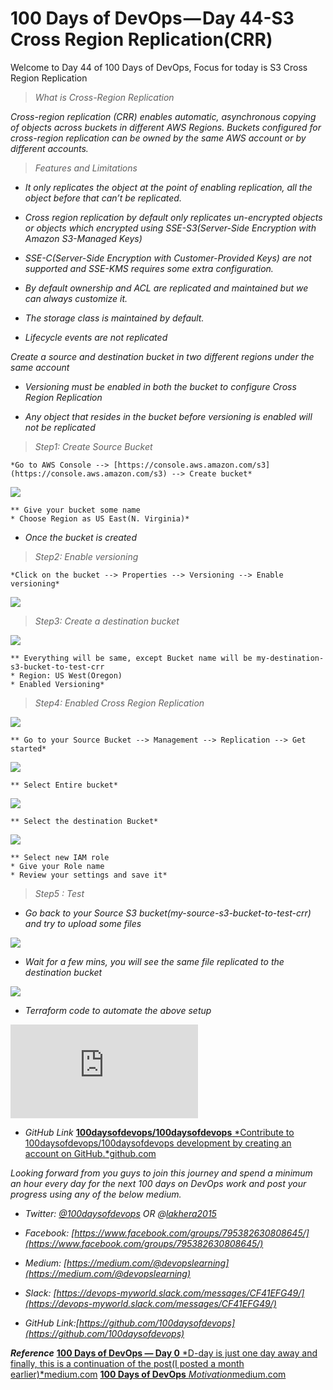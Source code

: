 
# 100 Days of DevOps — Day 44-S3 Cross Region Replication(CRR)

Welcome to Day 44 of 100 Days of DevOps, Focus for today is S3 Cross Region Replication
> *What is Cross-Region Replication*

*Cross-region replication (CRR) enables automatic, asynchronous copying of objects across buckets in different AWS Regions. Buckets configured for cross-region replication can be owned by the same AWS account or by different accounts.*
> *Features and Limitations*

* *It only replicates the object at the point of enabling replication, all the object before that can’t be replicated.*

* *Cross region replication by default only replicates un-encrypted objects or objects which encrypted using SSE-S3(Server-Side Encryption with Amazon S3-Managed Keys)*

* *SSE-C(Server-Side Encryption with Customer-Provided Keys) are not supported and SSE-KMS requires some extra configuration.*

* *By default ownership and ACL are replicated and maintained but we can always customize it.*

* *The storage class is maintained by default.*

* *Lifecycle events are not replicated*

*Create a source and destination bucket in two different regions under the same account*

* *Versioning must be enabled in both the bucket to configure Cross Region Replication*

* *Any object that resides in the bucket before versioning is enabled will not be replicated*
> *Step1: Create Source Bucket*

    *Go to AWS Console --> [https://console.aws.amazon.com/s3](https://console.aws.amazon.com/s3) --> Create bucket*

![](https://cdn-images-1.medium.com/max/4400/1*GWuxjrxPaQ8LOFDoomSIJA.png)

    ** Give your bucket some name
    * Choose Region as US East(N. Virginia)*

* *Once the bucket is created*
> *Step2: Enable versioning*

    *Click on the bucket --> Properties --> Versioning --> Enable versioning*

![](https://cdn-images-1.medium.com/max/4936/1*ePvlM0jzhNuhK4hJCCRcEQ.png)
> *Step3: Create a destination bucket*

![](https://cdn-images-1.medium.com/max/4392/1*KmcnQP7kbBwzQm_g5rDnHA.png)

    ** Everything will be same, except Bucket name will be my-destination-s3-bucket-to-test-crr
    * Region: US West(Oregon)
    * Enabled Versioning*
> *Step4: Enabled Cross Region Replication*

![](https://cdn-images-1.medium.com/max/4152/1*A-ftecwWctTp4rTrpAeyGQ.png)

    ** Go to your Source Bucket --> Management --> Replication --> Get started*

![](https://cdn-images-1.medium.com/max/2516/1*Dz2R8ZlfMb6pazyXallEBw.png)

    ** Select Entire bucket*

![](https://cdn-images-1.medium.com/max/2524/1*LLQSch1lNIzeOkQ2dd8HIg.png)

    ** Select the destination Bucket*

![](https://cdn-images-1.medium.com/max/2532/1*NSsuEb1xvSr7fICoXTEOiA.png)

    ** Select new IAM role
    * Give your Role name
    * Review your settings and save it*
> *Step5 : Test*

* *Go back to your Source S3 bucket(my-source-s3-bucket-to-test-crr) and try to upload some files*

![](https://cdn-images-1.medium.com/max/4820/1*PzQScnVsDLzwjiVyf4LaDw.png)

* *Wait for a few mins, you will see the same file replicated to the destination bucket*

![](https://cdn-images-1.medium.com/max/5544/1*9IwUWdsi1hBwDHDSqQ20kA.png)

* *Terraform code to automate the above setup*

<iframe src="https://medium.com/media/3c2a8e9bba708de479c94a39be910c49" frameborder=0></iframe>

* *GitHub Link*
[**100daysofdevops/100daysofdevops**
*Contribute to 100daysofdevops/100daysofdevops development by creating an account on GitHub.*github.com](https://github.com/100daysofdevops/100daysofdevops/tree/master/s3-crossregion-replication)

*Looking forward from you guys to join this journey and spend a minimum an hour every day for the next 100 days on DevOps work and post your progress using any of the below medium.*

* *Twitter: [@100daysofdevops](http://twitter.com/100daysofdevops) OR @[lakhera2015](https://twitter.com/lakhera2015)*

* *Facebook: [https://www.facebook.com/groups/795382630808645/](https://www.facebook.com/groups/795382630808645/)*

* *Medium: [https://medium.com/@devopslearning](https://medium.com/@devopslearning)*

* *Slack: [https://devops-myworld.slack.com/messages/CF41EFG49/](https://devops-myworld.slack.com/messages/CF41EFG49/)*

* *GitHub Link:[https://github.com/100daysofdevops](https://github.com/100daysofdevops)*

***Reference***
[**100 Days of DevOps — Day 0**
*D-day is just one day away and finally, this is a continuation of the post(I posted a month earlier)*medium.com](https://medium.com/@devopslearning/100-days-of-devops-day-0-4f2c9750542d)
[**100 Days of DevOps**
*Motivation*medium.com](https://medium.com/@devopslearning/100-days-of-devops-81faf13bf772)
